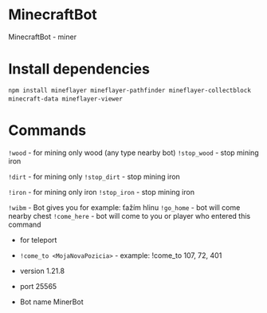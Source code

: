# MinecraftBot
MinecraftBot - miner

# Install dependencies
```npm install mineflayer mineflayer-pathfinder mineflayer-collectblock minecraft-data mineflayer-viewer```
``` ```


# Commands
```!wood``` - for mining only wood (any type nearby bot)
```!stop_wood``` - stop mining iron

```!dirt``` - for mining only 
```!stop_dirt``` - stop mining iron

```!iron``` - for mining only iron
```!stop_iron``` - stop mining iron

```!wibm``` - Bot gives you for example: ťažím hlinu
```!go_home``` - bot will come nearby chest
```!come_here``` - bot will come to you or player who entered this command

- for teleport
- ```!come_to <MojaNovaPozicia>``` - example: !come_to 107, 72, 401

- version 1.21.8
- port 25565
- Bot name MinerBot

